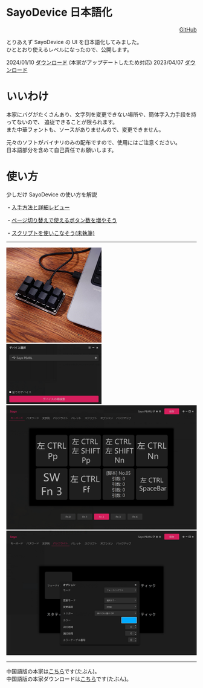 # SayoDevice 日本語化

<p style="text-align:right"><a href="https://github.com/PEARLPALMS/SayoDeviceJP/" align="right">GitHub</a></p>

とりあえず SayoDevice の UI を日本語化してみました。<br>
ひととおり使えるレベルになったので、公開します。

2024/01/10 <a href="https://pearlpalms.github.io/SayoDeviceJP/SayoDevice20240110.7z">ダウンロード</a> (本家がアップデートしたため対応)
2023/04/07 <a href="https://pearlpalms.github.io/SayoDeviceJP/SayoDevice3J.7z">ダウンロード</a>

# いいわけ

本家にバグがたくさんあり、文字列を変更できない場所や、簡体字入力手段を持ってないので、
追従できることが限られます。<br>
また中華フォントも、ソースがありませんので、変更できません。

元々のソフトがバイナリのみの配布ですので、使用にはご注意ください。<br>
日本語部分を含めて自己責任でお願いします。

# 使い方

少しだけ SayoDevice の使い方を解説

・<a href="https://pearlpalms.github.io/SayoDeviceJP/hotswap/hotswap.html">入手方法と詳細レビュー</a>

・<a href="https://pearlpalms.github.io/SayoDeviceJP/page/page.html">ページ切り替えで使えるボタン数を増やそう</a>

・<a href="https://pearlpalms.github.io/SayoDeviceJP/script/script.html">スクリプトを使いこなそう(未執筆)</a>

<hr>

<img src="./img/Sayo99.png" width="50%">

<img src="./img/Sayo1.png" width="50%">

<img src="./img/Sayo2.png" width="100%">

<img src="./img/Sayo3.png" width="100%">

<hr>

中国語版の本家は<a href="https://github.com/SoulDee/WebSayoDevice">こちら</a>です(たぶん)。<br>
中国語版の本家ダウンロードは<a href="https://dl.sayobot.cn/setting_v3.zip">こちら</a>です(たぶん)。<br>
